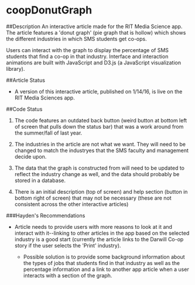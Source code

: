 # coopDonutGraph

##Description
An interactive article made for the RIT Media Science app. The article features a 'donut graph' (pie graph that is hollow) which shows the different industries in which SMS students get co-ops.

Users can interact with the graph to display the percentage of SMS students that find a co-op in that industry. Interface and interaction animations are built with JavaScript and D3.js (a JavaScript visualization library).

##Article Status
- A version of this interactive article, published on 1/14/16, is live on the RIT Media Sciences app.

##Code Status
1. The code features an outdated back button (weird button at bottom left of screen that pulls down the status bar) that was a work around from the summer/fall of last year.

2. The industries in the article are not what we want. They will need to be changed to match the industryes that the SMS faculty and management decide upon.

3. The data that the graph is constructed from will need to be updated to reflect the industry change as well, and the data should probably be stored in a database.

4. There is an initial description (top of screen) and help section (button in bottom right of screen) that may not be necessary (these are not consistent across the other interactive articles)


###Hayden's Recommendations
- Article needs to provide users with more reasons to look at it and interact with it--linking to other articles in the app based on the selected industry is a good start (currently the article links to the Darwill Co-op story if the user selects the 'Print' industry).
        
    - Possible solution is to provide some background information about the types of jobs that students find in that industry as well as the percentage information and a link to another app article when a user interacts with a section of the graph.
